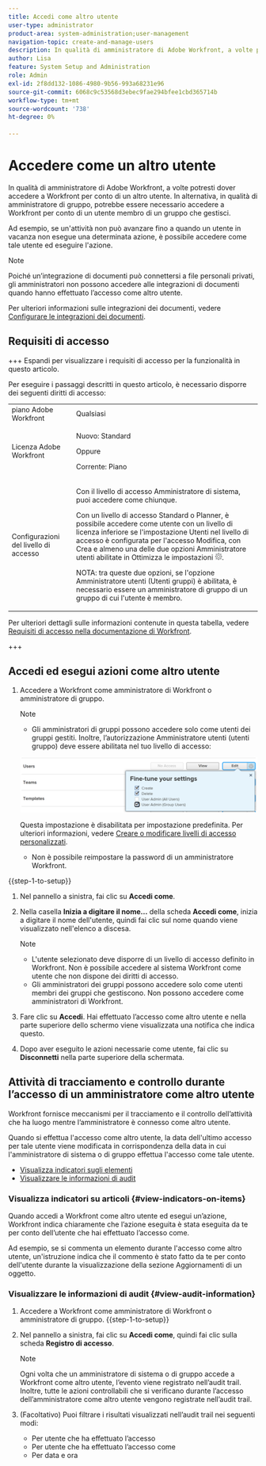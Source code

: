 ```yaml
---
title: Accedi come altro utente
user-type: administrator
product-area: system-administration;user-management
navigation-topic: create-and-manage-users
description: In qualità di amministratore di Adobe Workfront, a volte potresti dover accedere a Workfront per conto di un altro utente.
author: Lisa
feature: System Setup and Administration
role: Admin
exl-id: 2f8dd132-1086-4980-9b56-993a68231e96
source-git-commit: 6068c9c53568d3ebec9fae294bfee1cbd365714b
workflow-type: tm+mt
source-wordcount: '738'
ht-degree: 0%

---
```


# Accedere come un altro utente

<!--Audited: 5/2025-->

<!--<span class="preview">The highlighted information on this page refers to functionality not yet generally available. It is available for all users only in the Preview environment.</span> -->

<!--
**DON'T DELETE, DRAFT OR HIDE THIS ARTICLE. IT IS LINKED TO THE PRODUCT, THROUGH THE CONTEXT SENSITIVE HELP LINKS. Also linked to other articles: Creating and Managing Groups, etc.</p>
-->

In qualità di amministratore di Adobe Workfront, a volte potresti dover accedere a Workfront per conto di un altro utente. In alternativa, in qualità di amministratore di gruppo, potrebbe essere necessario accedere a Workfront per conto di un utente membro di un gruppo che gestisci.

Ad esempio, se un&#39;attività non può avanzare fino a quando un utente in vacanza non esegue una determinata azione, è possibile accedere come tale utente ed eseguire l&#39;azione.

<!--
<note type="note">
Some users, such as executives, need to be able to control which administrators can log in to their accounts, and for how long. Working with your organization, Workfront configures settings that allow this control for these users. When a Workfront administrator or group administrator (associated with one of the user's groups) tries to log in as one of these users, an on-screen message prompts the administrator to contact the user for access. From the user profile area, the user can then grant access to the administrator and specify an expiration time for it. For more information on how the user does this, see
<a href="../../../workfront-basics/manage-your-account-and-profile/configuring-your-user-profile/configure-my-settings.md#access" class="MCXref xref">Access</a> in
<a href="../../../workfront-basics/manage-your-account-and-profile/configuring-your-user-profile/configure-my-settings.md" class="MCXref xref">Configure My Settings</a>.
<span class="PinkDraftNote">[Add a note about this being only for the Enterprise package if they decide to do it that way]</span>
</note>
-->

>[!NOTE]
>
>Poiché un’integrazione di documenti può connettersi a file personali privati, gli amministratori non possono accedere alle integrazioni di documenti quando hanno effettuato l’accesso come altro utente.
>
>Per ulteriori informazioni sulle integrazioni dei documenti, vedere [Configurare le integrazioni dei documenti](../../../administration-and-setup/configure-integrations/configure-document-integrations.md).

## Requisiti di accesso

+++ Espandi per visualizzare i requisiti di accesso per la funzionalità in questo articolo.

Per eseguire i passaggi descritti in questo articolo, è necessario disporre dei seguenti diritti di accesso:

<table style="table-layout:auto"> 
 <col> 
 <col> 
 <tbody> 
  <tr> 
   <td role="rowheader">piano Adobe Workfront</td> 
   <td>Qualsiasi</td> 
  </tr> 
  <tr> 
   <td role="rowheader">Licenza Adobe Workfront</td> 
   <td> <p>Nuovo: Standard</p>
   <p>Oppure</p>
   <p>Corrente: Piano</p></td> 
  </tr> 
  <tr> 
   <td role="rowheader">Configurazioni del livello di accesso</td> 
   <td> <p>Con il livello di accesso Amministratore di sistema, puoi accedere come chiunque.</p> <p>Con un livello di accesso Standard o Planner, è possibile accedere come utente con un livello di licenza inferiore se l'impostazione Utenti nel livello di accesso è configurata per l'accesso Modifica, con Crea e almeno una delle due opzioni Amministratore utenti abilitate in Ottimizza le impostazioni <img src="assets/gear-icon-in-access-levels.png">. </p> 
   <p>NOTA: tra queste due opzioni, se l'opzione Amministratore utenti (Utenti gruppi) è abilitata, è necessario essere un amministratore di gruppo di un gruppo di cui l'utente è membro.</p></td>
  </tr> 
 </tbody> 
</table>

Per ulteriori dettagli sulle informazioni contenute in questa tabella, vedere [Requisiti di accesso nella documentazione di Workfront](/help/quicksilver/administration-and-setup/add-users/access-levels-and-object-permissions/access-level-requirements-in-documentation.md).

+++

## Accedi ed esegui azioni come altro utente

1. Accedere a Workfront come amministratore di Workfront o amministratore di gruppo.

   >[!NOTE]
   >
   >* Gli amministratori di gruppi possono accedere solo come utenti dei gruppi gestiti. Inoltre, l’autorizzazione Amministratore utenti (utenti gruppo) deve essere abilitata nel tuo livello di accesso:
   >   
   >  ![Utente amministratore gruppo](assets/group-admin-user.png)
   >   
   >  Questa impostazione è disabilitata per impostazione predefinita. Per ulteriori informazioni, vedere [Creare o modificare livelli di accesso personalizzati](../../../administration-and-setup/add-users/configure-and-grant-access/create-modify-access-levels.md).
   >   
   >* Non è possibile reimpostare la password di un amministratore Workfront.

{{step-1-to-setup}}

1. Nel pannello a sinistra, fai clic su **Accedi come**.

1. Nella casella **Inizia a digitare il nome...** della scheda **Accedi come**, inizia a digitare il nome dell&#39;utente, quindi fai clic sul nome quando viene visualizzato nell&#39;elenco a discesa.


   >[!NOTE]
   >* L&#39;utente selezionato deve disporre di un livello di accesso definito in Workfront. Non è possibile accedere al sistema Workfront come utente che non dispone dei diritti di accesso.
   >* Gli amministratori dei gruppi possono accedere solo come utenti membri dei gruppi che gestiscono. Non possono accedere come amministratori di Workfront.

1. Fare clic su **Accedi**. Hai effettuato l’accesso come altro utente e nella parte superiore dello schermo viene visualizzata una notifica che indica questo.

   <!--
   <p> Might come in a future story:</p>
   -->

   <!--
   <p data-mc-conditions="QuicksilverOrClassic.Draft mode">click an Access period and then click Request to ask the user for access to log as him or her for the specified period of time. Continue these steps after the user grants access. Specify somewhere here that this is only for the Enterprise package if they decide on that</p>
   -->

   <!--
   <p data-mc-conditions="QuicksilverOrClassic.Draft mode">Or </p>
   -->

   <!--
   <p data-mc-conditions="QuicksilverOrClassic.Draft mode">If a prompt appears indicating that the user has restricted access to their account, contact the user to request access.</p>
   -->

   <!--
   <p data-mc-conditions="QuicksilverOrClassic.Draft mode">The user can then can grant you "Log in as" access in their user profile. They can also specify an expiration date and time for the access period. </p>
   -->

   <!--
   This triggers an email to let you know that you have access to log in as the user, depending on how your event notifications are enabled. For more information, see <a href="../../../workfront-basics/using-notifications/event-notifications.md" class="MCXref xref">Event notifications</a>.
   </div>
   -->



1. Dopo aver eseguito le azioni necessarie come utente, fai clic su **Disconnetti** nella parte superiore della schermata.

## Attività di tracciamento e controllo durante l’accesso di un amministratore come altro utente

Workfront fornisce meccanismi per il tracciamento e il controllo dell’attività che ha luogo mentre l’amministratore è connesso come altro utente.

Quando si effettua l&#39;accesso come altro utente, la data dell&#39;ultimo accesso per tale utente viene modificata in corrispondenza della data in cui l&#39;amministratore di sistema o di gruppo effettua l&#39;accesso come tale utente.

* [Visualizza indicatori sugli elementi](#view-indicators-on-items)
* [Visualizzare le informazioni di audit](#view-audit-information)

### Visualizza indicatori su articoli {#view-indicators-on-items}

Quando accedi a Workfront come altro utente ed esegui un’azione, Workfront indica chiaramente che l’azione eseguita è stata eseguita da te per conto dell’utente che hai effettuato l’accesso come.

Ad esempio, se si commenta un elemento durante l&#39;accesso come altro utente, un&#39;istruzione indica che il commento è stato fatto da te per conto dell&#39;utente durante la visualizzazione della sezione Aggiornamenti di un oggetto.

### Visualizzare le informazioni di audit {#view-audit-information}

1. Accedere a Workfront come amministratore di Workfront o amministratore di gruppo.
   {{step-1-to-setup}}
   <!--1. Click the **Main Menu** icon ![Main menu icon](assets/main-menu-icon.png) in the upper-right corner of Adobe Workfront, then click **Setup** ![Gear settings icon](assets/gear-icon-settings.png).-->

1. Nel pannello a sinistra, fai clic su **Accedi come**, quindi fai clic sulla scheda **Registro di accesso**.

   >[!NOTE]
   >
   >Ogni volta che un amministratore di sistema o di gruppo accede a Workfront come altro utente, l’evento viene registrato nell’audit trail. Inoltre, tutte le azioni controllabili che si verificano durante l’accesso dell’amministratore come altro utente vengono registrate nell’audit trail.

1. (Facoltativo) Puoi filtrare i risultati visualizzati nell’audit trail nei seguenti modi:

   * Per utente che ha effettuato l’accesso
   * Per utente che ha effettuato l’accesso come
   * Per data e ora
